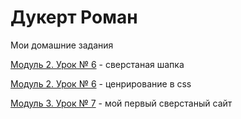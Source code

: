 

# Дукерт Роман
Мои домашние задания

[Модуль 2. Урок № 6](https://dukert-roman.github.io/head/) - сверстаная шапка

[Модуль 2. Урок № 6](Dukert-Roman.github.io/lesson_6BoxInCentr/) - ценрирование в css

[Модуль 3. Урок № 7](Dukert-Roman.github.io/lesson_7/src/) - мой первый сверстаный сайт
